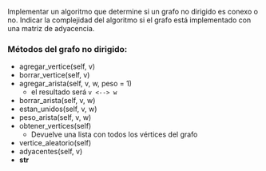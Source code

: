 Implementar un algoritmo que determine si un grafo no dirigido es conexo o no. Indicar la complejidad del algoritmo si el grafo está implementado con una matriz de adyacencia.

### Métodos del grafo no dirigido:
- agregar_vertice(self, v)
- borrar_vertice(self, v)
- agregar_arista(self, v, w, peso = 1)
    - el resultado será  `v <--> w`
- borrar_arista(self, v, w)
- estan_unidos(self, v, w)
- peso_arista(self, v, w)
- obtener_vertices(self)
    - Devuelve una lista con todos los vértices del grafo
- vertice_aleatorio(self)
- adyacentes(self, v)
- __str__